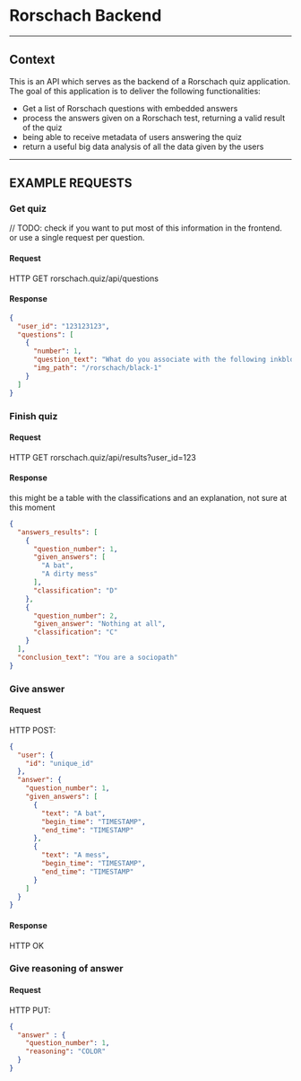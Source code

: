 # Rorschach Backend

****

## Context

This is an API which serves as the backend of a Rorschach quiz application. The goal of this application is to deliver
the following functionalities:

- Get a list of Rorschach questions with embedded answers
- process the answers given on a Rorschach test, returning a valid result of the quiz
- being able to receive metadata of users answering the quiz
- return a useful big data analysis of all the data given by the users

****

## EXAMPLE REQUESTS

### Get quiz

// TODO: check if you want to put most of this information in the frontend. or use a single request per question.

#### Request

HTTP GET rorschach.quiz/api/questions

#### Response

```json
{
  "user_id": "123123123",
  "questions": [
    {
      "number": 1,
      "question_text": "What do you associate with the following inkblot?",
      "img_path": "/rorschach/black-1"
    }
  ]
}
```

### Finish quiz

#### Request

HTTP GET rorschach.quiz/api/results?user_id=123

#### Response

this might be a table with the classifications and an explanation, not sure at this moment

```json
{
  "answers_results": [
    {
      "question_number": 1,
      "given_answers": [
        "A bat",
        "A dirty mess"
      ],
      "classification": "D"
    },
    {
      "question_number": 2,
      "given_answer": "Nothing at all",
      "classification": "C"
    }
  ],
  "conclusion_text": "You are a sociopath"
}
```

### Give answer

#### Request

HTTP POST:

```json
{
  "user": {
    "id": "unique_id"
  },
  "answer": {
    "question_number": 1,
    "given_answers": [
      {
        "text": "A bat",
        "begin_time": "TIMESTAMP",
        "end_time": "TIMESTAMP"
      },
      {
        "text": "A mess",
        "begin_time": "TIMESTAMP",
        "end_time": "TIMESTAMP"
      }
    ]
  }
}
```

#### Response

HTTP OK

### Give reasoning of answer

#### Request

HTTP PUT:

```json
{
  "answer" : {
    "question_number": 1,
    "reasoning": "COLOR"
  }
}
```